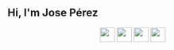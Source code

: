 <h2>
Hi, I'm Jose Pérez</h2>

<div align="center">



  
  <a href="mailto:joseperezdmgz@gmail.com"><img src="https://img.icons8.com/doodle/48/000000/gmail.png" width="30px"/></a> 
  <a href="https://in.linkedin.com/in/joseperezdmgz"><img src="https://img.icons8.com/doodle/48/000000/linkedin.png" width="30px"/></a>
  <a href="https://twitter.com/joseperezdmgz"><img src="https://img.icons8.com/doodle/48/000000/twitter.png" width="30px"/></a>
  <a href="https://wa.me/+34670434292"><img src="https://img.icons8.com/doodle/48/000000/whatsapp.png" width="30px"/></a>

</div>
